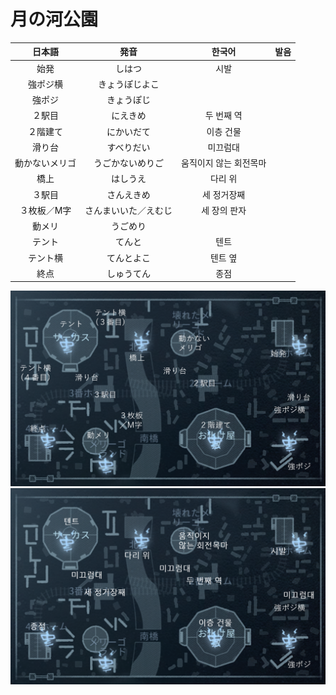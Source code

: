 # 月の河公園

|日本語|発音|한국어|발음|
|:-:|:-:|:-:|:-:|
|始発|しはつ|시발||
|強ポジ横|きょうぽじよこ|||
|強ポジ|きょうぽじ|||
|２駅目|にえきめ|두 번째 역||
|２階建て|にかいだて|이층 건물||
|滑り台|すべりだい|미끄럼대||
|動かないメリゴ|うごかないめりご|움직이지 않는 회전목마||
|橋上|はしうえ|다리 위||
|３駅目|さんえきめ|세 정거장째||
|３枚板／M字|さんまいいた／えむじ|세 장의 판자||
|動メリ|うごめり|||
|テント|てんと|텐트||
|テント横|てんとよこ|텐트 옆||
|終点|しゅうてん|종점||

![月の河公園(日本語)](./map_images/moonlit_river_park_ja.png)
![月の河公園(韓国語)](./map_images/moonlit_river_park_ko.png)